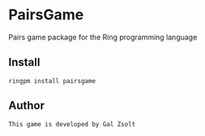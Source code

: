 # PairsGame

Pairs game package for the Ring programming language

## Install

	ringpm install pairsgame

## Author

	This game is developed by Gal Zsolt